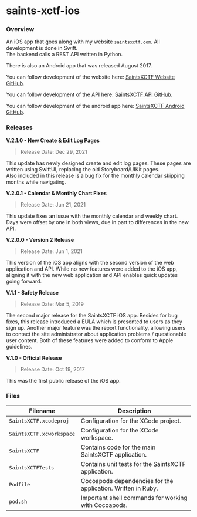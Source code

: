 # saints-xctf-ios

### Overview

An iOS app that goes along with my website `saintsxctf.com`.  All development is done in Swift.  
The backend calls a REST API written in Python.

There is also an Android app that was released August 2017.

You can follow development of the website here: [SaintsXCTF Website GitHub](https://github.com/AJarombek/saints-xctf-web).

You can follow development of the API here: [SaintsXCTF API GitHub](https://github.com/AJarombek/saints-xctf-api).

You can follow development of the android app here: [SaintsXCTF Android GitHub](https://github.com/AJarombek/saints-xctf-android).

### Releases

**V.2.1.0 - New Create & Edit Log Pages**

> Release Date: Dec 29, 2021

This update has newly designed create and edit log pages.  These pages are written using SwiftUI, replacing the old Storyboard/UIKit pages.  
Also included in this release is a bug fix for the monthly calendar skipping months while navigating.

**V.2.0.1 - Calendar & Monthly Chart Fixes**

> Release Date: Jun 21, 2021

This update fixes an issue with the monthly calendar and weekly chart.  Days were offset by one in both views, due in part to differences 
in the new API.

**V.2.0.0 - Version 2 Release**

> Release Date: Jun 1, 2021

This version of the iOS app aligns with the second version of the web application and API.  While no new features were added to the iOS app,
 aligning it with the new web application and API enables quick updates going forward.

**V.1.1 - Safety Release**

> Release Date: Mar 5, 2019

The second major release for the SaintsXCTF iOS app.  Besides for bug fixes, this release introduced a EULA which is
presented to users as they sign up.  Another major feature was the report functionality, allowing users to contact the
site administrator about application problems / questionable user content.  Both of these features were added to conform
to Apple guidelines.

**V.1.0 - Official Release**

> Release Date: Oct 19, 2017

This was the first public release of the iOS app.

### Files

| Filename                  | Description                                                                                      |
|---------------------------|--------------------------------------------------------------------------------------------------|
| `SaintsXCTF.xcodeproj`    | Configuration for the XCode project.                                                             |
| `SaintsXCTF.xcworkspace`  | Configuration for the XCode workspace.                                                           |
| `SaintsXCTF`              | Contains code for the main SaintsXCTF application.                                               |
| `SaintsXCTFTests`         | Contains unit tests for the SaintsXCTF application.                                              |
| `Podfile`                 | Cocoapods dependencies for the application.  Written in Ruby.                                    |
| `pod.sh`                  | Important shell commands for working with Cocoapods.                                             |
